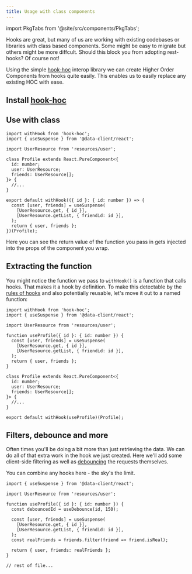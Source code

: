```yaml
---
title: Usage with class components
---
```

import PkgTabs from '@site/src/components/PkgTabs';

Hooks are great, but many of us are working with existing codebases or libraries
with class based components. Some might be easy to migrate but others might be
more diffcult. Should this block you from adopting rest-hooks? Of course not!

Using the simple [hook-hoc](https://github.com/ntucker/hook-hoc) interop library
we can create Higher Order Components from hooks quite easily. This enables us
to easily replace any existing HOC with ease.

## Install [hook-hoc](https://github.com/ntucker/hook-hoc)

<PkgTabs pkgs="hook-hoc" />

## Use with class

```tsx
import withHook from 'hook-hoc';
import { useSuspense } from '@data-client/react';

import UserResource from 'resources/user';

class Profile extends React.PureComponent<{
  id: number;
  user: UserResource;
  friends: UserResource[];
}> {
  //...
}

export default withHook(({ id }: { id: number }) => {
  const [user, friends] = useSuspense(
    [UserResource.get, { id }],
    [UserResource.getList, { friendid: id }],
  );
  return { user, friends };
})(Profile);
```

Here you can see the return value of the function you pass in gets injected into the props
of the component you wrap.

## Extracting the function

You might notice the function we pass to `withHook()` is a function that calls
hooks. That makes it a hook by definition. To make this detectable by the [rules of hooks](https://www.npmjs.com/package/eslint-plugin-react-hooks)
and also potentially reusable, let's move it out to a named function:

```tsx
import withHook from 'hook-hoc';
import { useSuspense } from '@data-client/react';

import UserResource from 'resources/user';

function useProfile({ id }: { id: number }) {
  const [user, friends] = useSuspense(
    [UserResource.get, { id }],
    [UserResource.getList, { friendid: id }],
  );
  return { user, friends };
}

class Profile extends React.PureComponent<{
  id: number;
  user: UserResource;
  friends: UserResource[];
}> {
  //...
}

export default withHook(useProfile)(Profile);
```

## Filters, debounce and more

Often times you'll be doing a bit more than just retrieving the data. We can
do all of that extra work in the hook we just created. Here we'll add some
client-side filtering as well as [debouncing](https://usehooks.com/useDebounce/) the requests themselves.

You can combine any hooks here - the sky's the limit.

```tsx
import { useSuspense } from '@data-client/react';

import UserResource from 'resources/user';

function useProfile({ id }: { id: number }) {
  const debouncedId = useDebounce(id, 150);

  const [user, friends] = useSuspense(
    [UserResource.get, { id }],
    [UserResource.getList, { friendid: id }],
  );
  const realFriends = friends.filter(friend => friend.isReal);

  return { user, friends: realFriends };
}

// rest of file...
```
